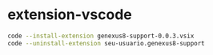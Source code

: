 # extension-vscode

```bash
code --install-extension genexus8-support-0.0.3.vsix
code --uninstall-extension seu-usuario.genexus8-support
```